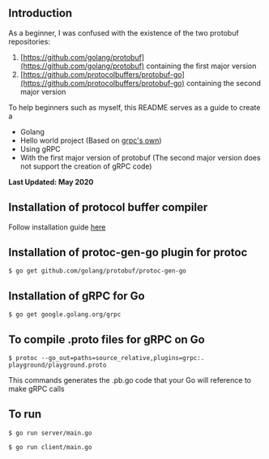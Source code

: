 ## Introduction

As a beginner, I was confused with the existence of the two protobuf repositories:

1. [https://github.com/golang/protobuf](https://github.com/golang/protobuf) containing the first major version
1. [https://github.com/protocolbuffers/protobuf-go](https://github.com/protocolbuffers/protobuf-go) containing the second major version

To help beginners such as myself, this README serves as a guide to create a

- Golang
- Hello world project (Based on [grpc's own](https://github.com/grpc/grpc-go/tree/master/examples/helloworld))
- Using gRPC
- With the first major version of protobuf (The second major version does not support the creation of gRPC code)

**Last Updated: May 2020**

## Installation of protocol buffer compiler

Follow installation guide [here](https://grpc.io/docs/protoc-installation/)

## Installation of protoc-gen-go plugin for protoc

`$ go get github.com/golang/protobuf/protoc-gen-go`

## Installation of gRPC for Go

`$ go get google.golang.org/grpc`

## To compile .proto files for gRPC on Go

`$ protoc --go_out=paths=source_relative,plugins=grpc:. playground/playground.proto`

This commands generates the .pb.go code that your Go will reference to make gRPC calls

## To run

```
$ go run server/main.go

$ go run client/main.go
```
